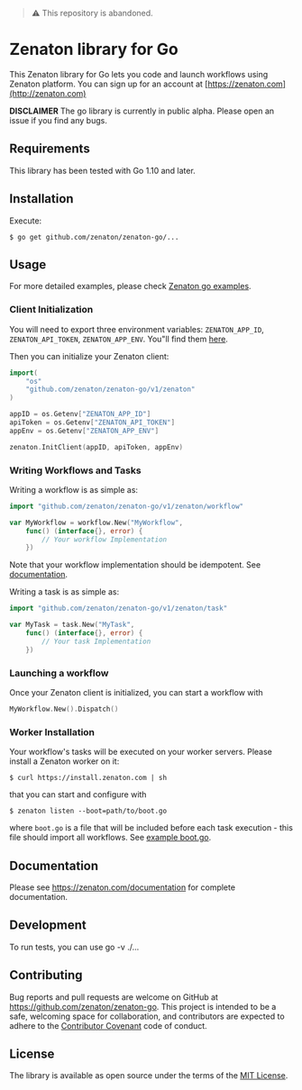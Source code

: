 > ⚠️ This repository is abandoned.

# Zenaton library for Go

This Zenaton library for Go lets you code and launch workflows using Zenaton platform. You can sign up for an account at [https://zenaton.com](http://zenaton.com)

**DISCLAIMER** The go library is currently in public alpha. Please open an
issue if you find any bugs.

## Requirements

This library has been tested with Go 1.10 and later.

## Installation

Execute:

    $ go get github.com/zenaton/zenaton-go/...

## Usage

For more detailed examples, please check [Zenaton go examples](https://github.com/zenaton/examples-go).

### Client Initialization

You will need to export three environment variables: `ZENATON_APP_ID`, `ZENATON_API_TOKEN`, `ZENATON_APP_ENV`. You"ll find them [here](https://zenaton/app/api).

Then you can initialize your Zenaton client:
```go
import(
    "os"
	"github.com/zenaton/zenaton-go/v1/zenaton"
)

appID = os.Getenv["ZENATON_APP_ID"]
apiToken = os.Getenv["ZENATON_API_TOKEN"]
appEnv = os.Getenv["ZENATON_APP_ENV"]

zenaton.InitClient(appID, apiToken, appEnv)
```

### Writing Workflows and Tasks

Writing a workflow is as simple as:

```go
import "github.com/zenaton/zenaton-go/v1/zenaton/workflow"

var MyWorkflow = workflow.New("MyWorkflow",
	func() (interface{}, error) {
        // Your workflow Implementation
	})
```
Note that your workflow implementation should be idempotent. See [documentation](https://zenaton.com/app/documentation#workflow-basics-implementation).

Writing a task is as simple as:
```go
import "github.com/zenaton/zenaton-go/v1/zenaton/task"

var MyTask = task.New("MyTask",
	func() (interface{}, error) {
        // Your task Implementation
	})
```

### Launching a workflow

Once your Zenaton client is initialized, you can start a workflow with

```go
MyWorkflow.New().Dispatch()
```

### Worker Installation

Your workflow's tasks will be executed on your worker servers. Please install a Zenaton worker on it:

    $ curl https://install.zenaton.com | sh

that you can start and configure with

    $ zenaton listen --boot=path/to/boot.go

where `boot.go` is a file that will be included before each task execution - this file should import all workflows. See [example boot.go](https://github.com/zenaton/examples-go/blob/master/boot/boot.go).

## Documentation

Please see https://zenaton.com/documentation for complete documentation.

## Development

To run tests, you can use go -v ./...
## Contributing

Bug reports and pull requests are welcome on GitHub at https://github.com/zenaton/zenaton-go. This project is intended to be a safe, welcoming space for collaboration, and contributors are expected to adhere to the [Contributor Covenant](http://contributor-covenant.org) code of conduct.

## License

The library is available as open source under the terms of the [MIT License](https://opensource.org/licenses/MIT).
